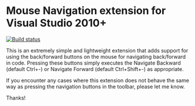 # Mouse Navigation extension for Visual Studio 2010+

[![Build status](https://ci.appveyor.com/api/projects/status/ydlc2uc5d9sxwwql/branch/master?svg=true)](https://ci.appveyor.com/project/sharwell/mousenavigation/branch/master)

This is an extremely simple and lightweight extension that adds support for using the back/forward buttons on the mouse for navigating back/forward in code. Pressing these buttons simply executes the Navigate Backward (default Ctrl+-) or Navigate Forward (default Ctrl+Shift+-) as appropriate.

If you encounter any cases where this extension does not behave the same way as pressing the navigation buttons in the toolbar, please let me know.

Thanks!
